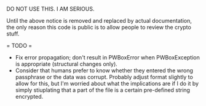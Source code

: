 DO NOT USE THIS. I AM SERIOUS.

Until the above notice is removed and replaced by actual
documentation, the only reason this code is public is to allow people
to review the crypto stuff.

= TODO =

* Fix error propagation; don't result in PWBoxError when PWBoxException is appropriate (structural changes only).
* Consider that humans prefer to know whether they entered the wrong passphrase or the data was corrupt. Probably adjust format
  slightly to allow for this, but I'm worried about what the implications are if I do it by simply stiuplating that
  a part of the file is a certain pre-defined string encrypted.

